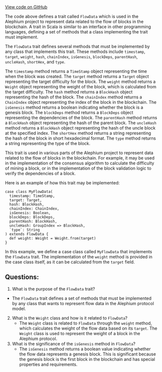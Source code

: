 [View code on GitHub](https://github.com/alephium/alephium/blob/master/protocol/src/main/scala/org/alephium/protocol/model/FlowData.scala)

The code above defines a trait called `FlowData` which is used in the Alephium project to represent data related to the flow of blocks in the blockchain. A trait in Scala is similar to an interface in other programming languages, defining a set of methods that a class implementing the trait must implement.

The `FlowData` trait defines several methods that must be implemented by any class that implements this trait. These methods include `timestamp`, `target`, `weight`, `hash`, `chainIndex`, `isGenesis`, `blockDeps`, `parentHash`, `uncleHash`, `shortHex`, and `type`. 

The `timestamp` method returns a `TimeStamp` object representing the time when the block was created. The `target` method returns a `Target` object representing the target difficulty for the block. The `weight` method returns a `Weight` object representing the weight of the block, which is calculated from the target difficulty. The `hash` method returns a `BlockHash` object representing the hash of the block. The `chainIndex` method returns a `ChainIndex` object representing the index of the block in the blockchain. The `isGenesis` method returns a boolean indicating whether the block is a genesis block. The `blockDeps` method returns a `BlockDeps` object representing the dependencies of the block. The `parentHash` method returns a `BlockHash` object representing the hash of the parent block. The `uncleHash` method returns a `BlockHash` object representing the hash of the uncle block at the specified index. The `shortHex` method returns a string representing the hash of the block in short hexadecimal format. The `type` method returns a string representing the type of the block.

This trait is used in various parts of the Alephium project to represent data related to the flow of blocks in the blockchain. For example, it may be used in the implementation of the consensus algorithm to calculate the difficulty of mining a block, or in the implementation of the block validation logic to verify the dependencies of a block. 

Here is an example of how this trait may be implemented:

```
case class MyFlowData(
  timestamp: TimeStamp,
  target: Target,
  hash: BlockHash,
  chainIndex: ChainIndex,
  isGenesis: Boolean,
  blockDeps: BlockDeps,
  parentHash: BlockHash,
  uncleHash: GroupIndex => BlockHash,
  `type`: String
) extends FlowData {
  def weight: Weight = Weight.from(target)
}
```

In this example, we define a case class called `MyFlowData` that implements the `FlowData` trait. The implementation of the `weight` method is provided in the case class itself, as it can be calculated from the `target` field.
## Questions: 
 1. What is the purpose of the `FlowData` trait?
   - The `FlowData` trait defines a set of methods that must be implemented by any class that wants to represent flow data in the Alephium protocol model.
2. What is the `Weight` class and how is it related to `FlowData`?
   - The `Weight` class is related to `FlowData` through the `weight` method, which calculates the weight of the flow data based on its `target`. The `Weight` class is used to represent the weight of a block in the Alephium protocol.
3. What is the significance of the `isGenesis` method in `FlowData`?
   - The `isGenesis` method returns a boolean value indicating whether the flow data represents a genesis block. This is significant because the genesis block is the first block in the blockchain and has special properties and requirements.